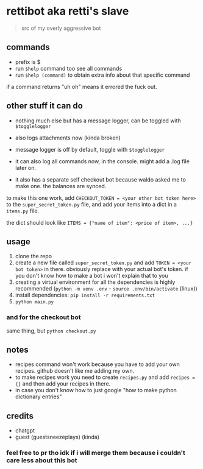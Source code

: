# rettibot aka retti's slave
> src of my overly aggressive bot

## commands
- prefix is $
- run `$help` command too see all commands
- run `$help (command)` to obtain extra info about that specific command

if a command returns "uh oh" means it errored the fuck out.

## other stuff it can do

- nothing much else but has a message logger, can be toggled with `$togglelogger`
- also logs attachments now (kinda broken)
- message logger is off by default, toggle with `$togglelogger`

- it can also log all commands now, in the console. might add a .log file later on.

- it also has a separate self checkout bot because waldo asked me to make one. the balances are synced.

to make this one work, add `CHECKOUT_TOKEN = <your other bot token here>` to the `super_secret_token.py` file, and add your items into a dict in a `items.py` file.

the dict should look like `ITEMS = {"name of item": <price of item>, ...}`

## usage
1. clone the repo
2. create a new file called `super_secret_token.py` and add `TOKEN = <your bot token>` in there. obviously replace <your bot token> with your actual bot's token.
if you don't know how to make a bot i won't explain that to you
3. creating a virtual environment for all the dependencies is highly recommended (`python -m venv .env` - `source .env/bin/activate` (linux))
4. install dependencies: `pip install -r requirements.txt`
4. `python main.py`

### and for the checkout bot
same thing, but `python checkout.py`

## notes

- recipes command won't work because you have to add your own recipes. github doesn't like me adding my own.
- to make recipes work you need to create `recipes.py` and add `recipes = {}` and then add your recipes in there.
- in case you don't know how to just google "how to make python dictionary entries"

## credits
- chatgpt
- guest (guestsneezeplays) (kinda)

### feel free to pr tho idk if i will merge them because i couldn't care less about this bot